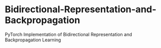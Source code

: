 # Bidirectional-Representation-and-Backpropagation
PyTorch Implementation of  Bidirectional Representation and Backpropagation Learning
